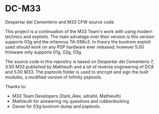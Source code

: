 # DC-M33
Despertar del Cementerio and M33 CFW source code

This project is a continuation of the M33 Team's work with using modern technics and exploits.
The main advatage over their version is this version supports 03g and the infamous TA-088v3.
In theory the bootrom exploit used should work on any PSP hardware ever released, however 5.00 frimware only supports 01g, 02g, 03g.

The source code in this repositry is based on Despertar del Cementerio 7, 3.90 M33 published by Mathieulh and a lot of reverse engineering of DC8 and 5.00 M33.
The psptools folder is used to encrypt and sign the built modules, a modified version of Infinity psptools.

Thanks to:
- M33 Team Developers (Dark_Alex, adrahil, Mathieulh)
- Mathieulh for answering my questions and rubberducking
- Davee for 03g bootrom dump and psptools.
